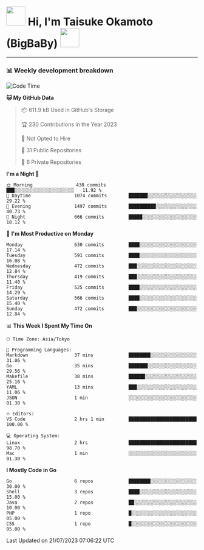 <!-- Title -->
<h1>
    <img src="https://media.tenor.com/TlyRveJkgo4AAAAi/cloud-cloud-strife.gif" width="50"/> 
    Hi, I'm Taisuke Okamoto (BigBaBy) 
    <img src="https://media.tenor.com/TlyRveJkgo4AAAAi/cloud-cloud-strife.gif" width="50"/>
</h1>

---

<h3> 📊 Weekly development breakdown </h3>
<!-- waka-readme-stats -->

<!--START_SECTION:waka-->
![Code Time](http://img.shields.io/badge/Code%20Time-1%2C580%20hrs%2059%20mins-blue)

**🐱 My GitHub Data** 

> 📦 611.9 kB Used in GitHub's Storage 
 > 
> 🏆 230 Contributions in the Year 2023
 > 
> 🚫 Not Opted to Hire
 > 
> 📜 31 Public Repositories 
 > 
> 🔑 6 Private Repositories 
 > 
**I'm a Night 🦉** 

```text
🌞 Morning                438 commits         ███░░░░░░░░░░░░░░░░░░░░░░   11.92 % 
🌆 Daytime                1074 commits        ███████░░░░░░░░░░░░░░░░░░   29.22 % 
🌃 Evening                1497 commits        ██████████░░░░░░░░░░░░░░░   40.73 % 
🌙 Night                  666 commits         █████░░░░░░░░░░░░░░░░░░░░   18.12 % 
```
📅 **I'm Most Productive on Monday** 

```text
Monday                   630 commits         ████░░░░░░░░░░░░░░░░░░░░░   17.14 % 
Tuesday                  591 commits         ████░░░░░░░░░░░░░░░░░░░░░   16.08 % 
Wednesday                472 commits         ███░░░░░░░░░░░░░░░░░░░░░░   12.84 % 
Thursday                 419 commits         ███░░░░░░░░░░░░░░░░░░░░░░   11.40 % 
Friday                   525 commits         ████░░░░░░░░░░░░░░░░░░░░░   14.29 % 
Saturday                 566 commits         ████░░░░░░░░░░░░░░░░░░░░░   15.40 % 
Sunday                   472 commits         ███░░░░░░░░░░░░░░░░░░░░░░   12.84 % 
```


📊 **This Week I Spent My Time On** 

```text
🕑︎ Time Zone: Asia/Tokyo

💬 Programming Languages: 
Markdown                 37 mins             ████████░░░░░░░░░░░░░░░░░   31.06 % 
Go                       35 mins             ███████░░░░░░░░░░░░░░░░░░   29.56 % 
Makefile                 30 mins             ██████░░░░░░░░░░░░░░░░░░░   25.16 % 
YAML                     13 mins             ███░░░░░░░░░░░░░░░░░░░░░░   11.06 % 
JSON                     1 min               ░░░░░░░░░░░░░░░░░░░░░░░░░   01.30 % 

🔥 Editors: 
VS Code                  2 hrs 1 min         █████████████████████████   100.00 % 

💻 Operating System: 
Linux                    2 hrs               █████████████████████████   98.70 % 
Mac                      1 min               ░░░░░░░░░░░░░░░░░░░░░░░░░   01.30 % 
```

**I Mostly Code in Go** 

```text
Go                       6 repos             ████████░░░░░░░░░░░░░░░░░   30.00 % 
Shell                    3 repos             ████░░░░░░░░░░░░░░░░░░░░░   15.00 % 
Java                     2 repos             ██░░░░░░░░░░░░░░░░░░░░░░░   10.00 % 
PHP                      1 repo              █░░░░░░░░░░░░░░░░░░░░░░░░   05.00 % 
CSS                      1 repo              █░░░░░░░░░░░░░░░░░░░░░░░░   05.00 % 
```




 Last Updated on 21/07/2023 07:06:22 UTC
<!--END_SECTION:waka-->
